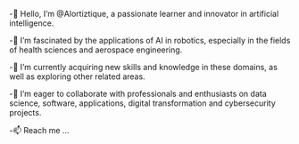 -👋 Hello, I’m @Alortiztique, a passionate learner and innovator in artificial intelligence.

-👀 I’m fascinated by the applications of AI in robotics, especially in the fields of health sciences and aerospace engineering.

-🌱 I’m currently acquiring new skills and knowledge in these domains, as well as exploring other related areas.

-💞️ I’m eager to collaborate with professionals and enthusiasts on data science, software, applications, digital transformation and cybersecurity projects.

-📫 Reach me ... 

<!---
Alortiztique/Alortiztique is a ✨ special ✨ repository because its `README.md` (this file) appears on your GitHub profile.
You can click the Preview link to take a look at your changes.
--->
